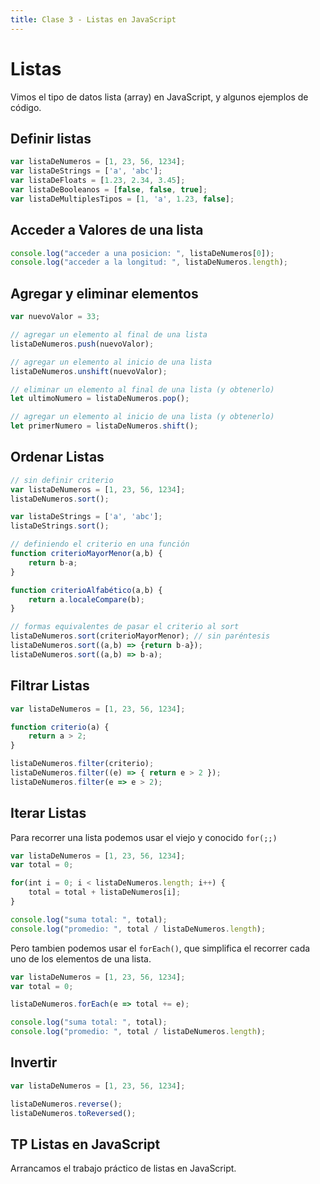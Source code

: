 ```yaml
---
title: Clase 3 - Listas en JavaScript
---
```


# Listas

Vimos el tipo de datos lista (array) en JavaScript, y algunos ejemplos de código.

## Definir listas

```js
var listaDeNumeros = [1, 23, 56, 1234];
var listaDeStrings = ['a', 'abc'];
var listaDeFloats = [1.23, 2.34, 3.45];
var listaDeBooleanos = [false, false, true];
var listaDeMultiplesTipos = [1, 'a', 1.23, false];
```

## Acceder a Valores de una lista

```js
console.log("acceder a una posicion: ", listaDeNumeros[0]);
console.log("acceder a la longitud: ", listaDeNumeros.length);
```

## Agregar y eliminar elementos

```js
var nuevoValor = 33;

// agregar un elemento al final de una lista
listaDeNumeros.push(nuevoValor);

// agregar un elemento al inicio de una lista
listaDeNumeros.unshift(nuevoValor);

// eliminar un elemento al final de una lista (y obtenerlo)
let ultimoNumero = listaDeNumeros.pop();

// agregar un elemento al inicio de una lista (y obtenerlo)
let primerNumero = listaDeNumeros.shift();
```

## Ordenar Listas

```js
// sin definir criterio
var listaDeNumeros = [1, 23, 56, 1234];
listaDeNumeros.sort();

var listaDeStrings = ['a', 'abc'];
listaDeStrings.sort();

// definiendo el criterio en una función
function criterioMayorMenor(a,b) {
    return b-a;
}

function criterioAlfabético(a,b) {
    return a.localeCompare(b);
}

// formas equivalentes de pasar el criterio al sort
listaDeNumeros.sort(criterioMayorMenor); // sin paréntesis 
listaDeNumeros.sort((a,b) => {return b-a});
listaDeNumeros.sort((a,b) => b-a);
```

## Filtrar Listas

```js
var listaDeNumeros = [1, 23, 56, 1234];

function criterio(a) {
    return a > 2;
}

listaDeNumeros.filter(criterio);
listaDeNumeros.filter((e) => { return e > 2 });
listaDeNumeros.filter(e => e > 2);
```


## Iterar Listas

Para recorrer una lista podemos usar el viejo y conocido `for(;;)`

```js
var listaDeNumeros = [1, 23, 56, 1234];
var total = 0;

for(int i = 0; i < listaDeNumeros.length; i++) {
    total = total + listaDeNumeros[i];
}

console.log("suma total: ", total);
console.log("promedio: ", total / listaDeNumeros.length);
```

Pero tambien podemos usar el `forEach()`, que simplifica el recorrer cada uno de los elementos de una lista.

```js
var listaDeNumeros = [1, 23, 56, 1234];
var total = 0;

listaDeNumeros.forEach(e => total += e);

console.log("suma total: ", total);
console.log("promedio: ", total / listaDeNumeros.length);
```

## Invertir

```js
var listaDeNumeros = [1, 23, 56, 1234];

listaDeNumeros.reverse(); 
listaDeNumeros.toReversed();
```

## TP Listas en JavaScript

Arrancamos el trabajo práctico de listas en JavaScript.